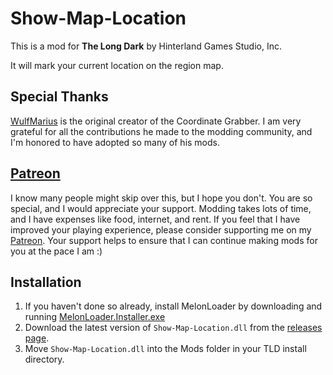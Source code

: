 # Show-Map-Location

This is a mod for **The Long Dark** by Hinterland Games Studio, Inc.

It will mark your current location on the region map.

## Special Thanks

[WulfMarius](https://github.com/WulfMarius) is the original creator of the Coordinate Grabber. I am very grateful for all the contributions he made to the modding community, and I'm honored to have adopted so many of his mods.

## [Patreon](https://www.patreon.com/ds5678)

I know many people might skip over this, but I hope you don't. You are so special, and I would appreciate your support. Modding takes lots of time, and I have expenses like food, internet, and rent. If you feel that I have improved your playing experience, please consider supporting me on my [Patreon](https://www.patreon.com/ds5678). Your support helps to ensure that I can continue making mods for you at the pace I am :)

## Installation

1. If you haven't done so already, install MelonLoader by downloading and running [MelonLoader.Installer.exe](https://github.com/HerpDerpinstine/MelonLoader/releases/latest/download/MelonLoader.Installer.exe)
2. Download the latest version of `Show-Map-Location.dll` from the [releases page](https://github.com/ds5678/Show-Map-Location/releases).
3. Move `Show-Map-Location.dll` into the Mods folder in your TLD install directory.
